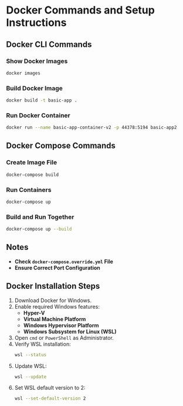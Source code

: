 # Docker Commands and Setup Instructions

## Docker CLI Commands

### Show Docker Images
```bash
docker images
```

### Build Docker Image
```bash
docker build -t basic-app .
```

### Run Docker Container
```bash
docker run --name basic-app-container-v2 -p 44378:5194 basic-app2
```

## Docker Compose Commands

### Create Image File
```bash
docker-compose build
```

### Run Containers
```bash
docker-compose up
```

### Build and Run Together
```bash
docker-compose up --build
```

## Notes
- **Check `docker-compose.override.yml` File**
- **Ensure Correct Port Configuration**

## Docker Installation Steps

1. Download Docker for Windows.
2. Enable required Windows features:
   - **Hyper-V**
   - **Virtual Machine Platform**
   - **Windows Hypervisor Platform**
   - **Windows Subsystem for Linux (WSL)**
3. Open `cmd` or `PowerShell` as Administrator.
4. Verify WSL installation:
   ```bash
   wsl --status
   ```
5. Update WSL:
   ```bash
   wsl --update
   ```
6. Set WSL default version to 2:
   ```bash
   wsl --set-default-version 2
   
